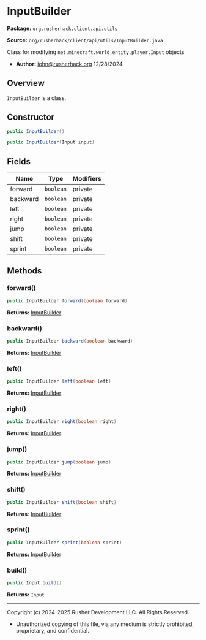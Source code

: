 # InputBuilder

**Package:** `org.rusherhack.client.api.utils`

**Source:** `org/rusherhack/client/api/utils/InputBuilder.java`

Class for modifying `net.minecraft.world.entity.player.Input` objects
* **Author:** john@rusherhack.org 12/28/2024



## Overview

`InputBuilder` is a class.

## Constructor

```java
public InputBuilder()
```

```java
public InputBuilder(Input input)
```

## Fields

| Name | Type | Modifiers |
|------|------|----------|
| forward | `boolean` | private |
| backward | `boolean` | private |
| left | `boolean` | private |
| right | `boolean` | private |
| jump | `boolean` | private |
| shift | `boolean` | private |
| sprint | `boolean` | private |


## Methods

### forward()

```java
public InputBuilder forward(boolean forward)
```

**Returns:** [InputBuilder](InputBuilder.md)

### backward()

```java
public InputBuilder backward(boolean backward)
```

**Returns:** [InputBuilder](InputBuilder.md)

### left()

```java
public InputBuilder left(boolean left)
```

**Returns:** [InputBuilder](InputBuilder.md)

### right()

```java
public InputBuilder right(boolean right)
```

**Returns:** [InputBuilder](InputBuilder.md)

### jump()

```java
public InputBuilder jump(boolean jump)
```

**Returns:** [InputBuilder](InputBuilder.md)

### shift()

```java
public InputBuilder shift(boolean shift)
```

**Returns:** [InputBuilder](InputBuilder.md)

### sprint()

```java
public InputBuilder sprint(boolean sprint)
```

**Returns:** [InputBuilder](InputBuilder.md)

### build()

```java
public Input build()
```

**Returns:** `Input`

---

Copyright (c) 2024-2025 Rusher Development LLC. All Rights Reserved.
* Unauthorized copying of this file, via any medium is strictly prohibited, proprietary, and confidential.
